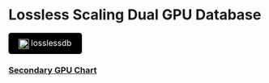 # Lossless Scaling Dual GPU Database



<a href="https://github.com/starrycat2015/losslessdb" style="display: inline-block; padding: 10px 20px; font-size: 16px; color: white; background-color: black; text-decoration: none; border-radius: 5px;">
    <img src="https://github.githubassets.com/images/modules/logos_page/GitHub-Mark.png" alt="GitHub Logo" style="height: 20px; vertical-align: middle;"> losslessdb
</a>


### [Secondary GPU Chart](https://starrycat2015.github.io/losslessdb/SecondaryGPUChart/index.html)